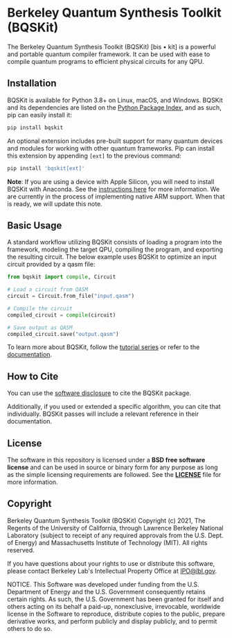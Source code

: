 # Berkeley Quantum Synthesis Toolkit (BQSKit)

The Berkeley Quantum Synthesis Toolkit (BQSKit) \[bis • kit\] is a powerful and portable quantum compiler framework.
It can be used with ease to compile quantum programs to efficient physical circuits for any QPU.

## Installation

BQSKit is available for Python 3.8+ on Linux, macOS, and Windows. BQSKit
and its dependencies are listed on the [Python Package Index](https://pypi.org),
and as such, pip can easily install it:

```sh
pip install bqskit
```

An optional extension includes pre-built support for many quantum devices and modules for working with other quantum frameworks. Pip can install this extension by appending `[ext]` to the previous command:

```sh
pip install 'bqskit[ext]'
```

**Note**: If you are using a device with Apple Silicon, you will need to install BQSKit with Anaconda. See the [instructions here](https://github.com/BQSKit/bqskit-tutorial/blob/master/README.md) for more information. We are currently in the process of implementing native ARM support. When that is ready, we will update this note.


## Basic Usage

A standard workflow utilizing BQSKit consists of loading a program into the framework, modeling the target QPU, compiling the program, and exporting the resulting circuit. The below example uses BQSKit to optimize an input circuit provided by a qasm file:

```python
from bqskit import compile, Circuit

# Load a circuit from QASM
circuit = Circuit.from_file("input.qasm")

# Compile the circuit
compiled_circuit = compile(circuit)

# Save output as QASM
compiled_circuit.save("output.qasm")
```

To learn more about BQSKit, follow the [tutorial series](https://github.com/BQSKit/bqskit-tutorial/blob/master/1_comping_with_bqskit.ipynb) or refer to the [documentation](https://bqskit.readthedocs.io/en/latest/).

## How to Cite

You can use the [software disclosure](https://www.osti.gov/biblio/1785933) to cite the BQSKit package.

Additionally, if you used or extended a specific algorithm, you can cite that individually. BQSKit passes will include a relevant reference in their documentation.

## License

The software in this repository is licensed under a **BSD free software license**
and can be used in source or binary form for any purpose as long as the simple
licensing requirements are followed. See the
**[LICENSE](https://github.com/BQSKit/bqskit/blob/master/LICENSE)** file
for more information.

## Copyright

Berkeley Quantum Synthesis Toolkit (BQSKit) Copyright (c) 2021,
The Regents of the University of California, through Lawrence
Berkeley National Laboratory (subject to receipt of any required
approvals from the U.S. Dept. of Energy) and Massachusetts
Institute of Technology (MIT).  All rights reserved.

If you have questions about your rights to use or distribute this software,
please contact Berkeley Lab's Intellectual Property Office at
IPO@lbl.gov.

NOTICE.  This Software was developed under funding from the U.S. Department
of Energy and the U.S. Government consequently retains certain rights.  As
such, the U.S. Government has been granted for itself and others acting on
its behalf a paid-up, nonexclusive, irrevocable, worldwide license in the
Software to reproduce, distribute copies to the public, prepare derivative
works, and perform publicly and display publicly, and to permit others to do so.
